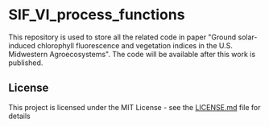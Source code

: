# SIF_VI_process_functions

This repository is used to store all the related code in paper "Ground solar-induced chlorophyll fluorescence and vegetation indices in the U.S. Midwestern Agroecosystems". The code will be available after this work is published. 

## License

This project is licensed under the MIT License - see the [LICENSE.md](LICENSE.md) file for details  
